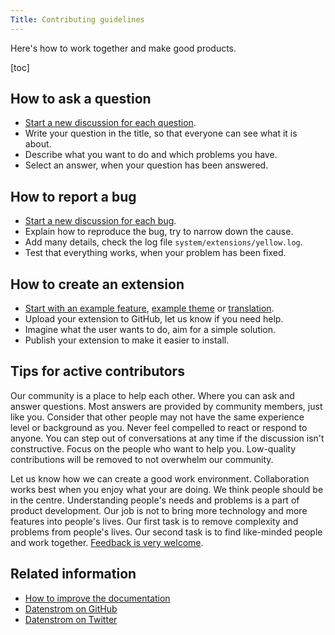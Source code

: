 ```yaml
---
Title: Contributing guidelines
---
```

Here's how to work together and make good products.

[toc]

## How to ask a question

* [Start a new discussion for each question](https://github.com/datenstrom/yellow/discussions).
* Write your question in the title, so that everyone can see what it is about. 
* Describe what you want to do and which problems you have.
* Select an answer, when your question has been answered.

## How to report a bug

* [Start a new discussion for each bug](https://github.com/datenstrom/yellow/discussions).
* Explain how to reproduce the bug, try to narrow down the cause.
* Add many details, check the log file `system/extensions/yellow.log`.
* Test that everything works, when your problem has been fixed.

## How to create an extension

* [Start with an example feature](https://github.com/schulle4u/yellow-extension-helloworld), [example theme](https://github.com/schulle4u/yellow-extension-basic) or [translation](https://github.com/datenstrom/yellow-extensions/tree/master/source/english).
* Upload your extension to GitHub, let us know if you need help.
* Imagine what the user wants to do, aim for a simple solution.
* Publish your extension to make it easier to install.

## Tips for active contributors

Our community is a place to help each other. Where you can ask and answer questions. Most answers are provided by community members, just like you. Consider that other people may not have the same experience level or background as you. Never feel compelled to react or respond to anyone. You can step out of conversations at any time if the discussion isn't constructive. Focus on the people who want to help you. Low-quality contributions will be removed to not overwhelm our community.

Let us know how we can create a good work environment. Collaboration works best when you enjoy what your are doing. We think people should be in the centre. Understanding people's needs and problems is a part of product development. Our job is not to bring more technology and more features into people's lives. Our first task is to remove complexity and problems from people's lives. Our second task is to find like-minded people and work together. [Feedback is very welcome](https://datenstrom.se/contact/).

## Related information

* [How to improve the documentation](https://github.com/datenstrom/yellow-extensions/blob/master/source/help)
* [Datenstrom on GitHub](https://github.com/datenstrom)
* [Datenstrom on Twitter](https://twitter.com/datendeveloper)
